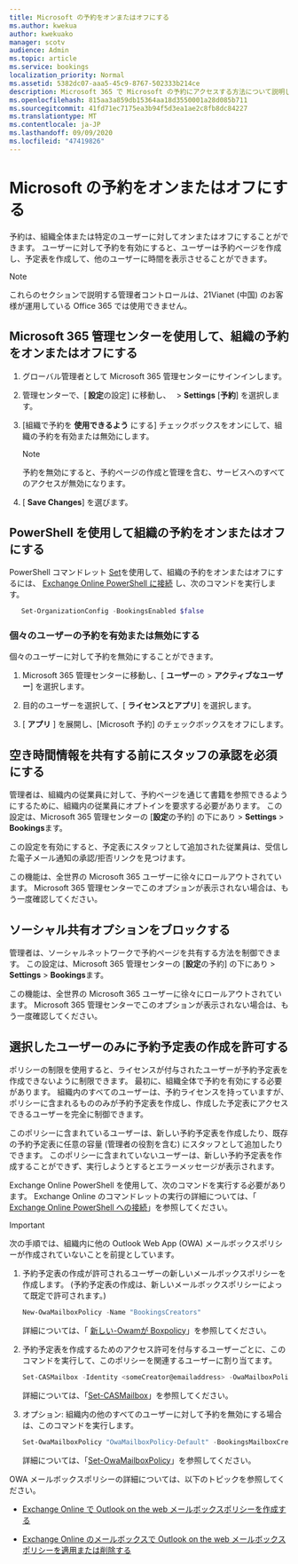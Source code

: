 ```yaml
---
title: Microsoft の予約をオンまたはオフにする
ms.author: kwekua
author: kwekuako
manager: scotv
audience: Admin
ms.topic: article
ms.service: bookings
localization_priority: Normal
ms.assetid: 5382dc07-aaa5-45c9-8767-502333b214ce
description: Microsoft 365 で Microsoft の予約にアクセスする方法について説明します。
ms.openlocfilehash: 815aa3a859db15364aa18d3550001a28d085b711
ms.sourcegitcommit: 41fd71ec7175ea3b94f5d3ea1ae2c8fb8dc84227
ms.translationtype: MT
ms.contentlocale: ja-JP
ms.lasthandoff: 09/09/2020
ms.locfileid: "47419826"
---
```

# <a name="turn-microsoft-bookings-on-or-off"></a>Microsoft の予約をオンまたはオフにする

予約は、組織全体または特定のユーザーに対してオンまたはオフにすることができます。 ユーザーに対して予約を有効にすると、ユーザーは予約ページを作成し、予定表を作成して、他のユーザーに時間を表示させることができます。

> [!NOTE]
> これらのセクションで説明する管理者コントロールは、21Vianet (中国) のお客様が運用している Office 365 では使用できません。

## <a name="turn-bookings-on-or-off-for-your-organization-using-the-microsoft-365-admin-center"></a>Microsoft 365 管理センターを使用して、組織の予約をオンまたはオフにする

1. グローバル管理者として Microsoft 365 管理センターにサインインします。

2. 管理センターで、[ **設定**の設定] に移動し、   \> **Settings** [**予約**] を選択します。

3. [組織で予約を **使用できるよう** にする] チェックボックスをオンにして、組織の予約を有効または無効にします。

   > [!NOTE]
   > 予約を無効にすると、予約ページの作成と管理を含む、サービスへのすべてのアクセスが無効になります。

4. [ **Save Changes**] を選びます。

## <a name="turn-bookings-on-or-off-for-your-organization-using-powershell"></a>PowerShell を使用して組織の予約をオンまたはオフにする

PowerShell コマンドレット [Set](https://docs.microsoft.com/powershell/module/exchange/set-organizationconfig)を使用して、組織の予約をオンまたはオフにするには、 [Exchange Online PowerShell に接続]() し、次のコマンドを実行します。

```PowerShell
   Set-OrganizationConfig -BookingsEnabled $false
```

### <a name="turn-bookings-on-or-off-for-individual-users"></a>個々のユーザーの予約を有効または無効にする

個々のユーザーに対して予約を無効にすることができます。

1. Microsoft 365 管理センターに移動し、[ **ユーザー**の \> **アクティブなユーザー**] を選択します。

1. 目的のユーザーを選択して、[ **ライセンスとアプリ**] を選択します。

1. [ **アプリ** ] を展開し、[Microsoft 予約] のチェックボックスをオフにします。

## <a name="require-staff-approvals-before-sharing-freebusy-information"></a>空き時間情報を共有する前にスタッフの承認を必須にする

管理者は、組織内の従業員に対して、予約ページを通じて書籍を参照できるようにするために、組織内の従業員にオプトインを要求する必要があります。 この設定は、Microsoft 365 管理センターの [**設定**の予約] の下にあり \> **Settings** \> **Bookings**ます。

この設定を有効にすると、予定表にスタッフとして追加された従業員は、受信した電子メール通知の承認/拒否リンクを見つけます。

この機能は、全世界の Microsoft 365 ユーザーに徐々にロールアウトされています。 Microsoft 365 管理センターでこのオプションが表示されない場合は、もう一度確認してください。

## <a name="block-social-sharing-options"></a>ソーシャル共有オプションをブロックする

管理者は、ソーシャルネットワークで予約ページを共有する方法を制御できます。 この設定は、Microsoft 365 管理センターの [**設定**の予約] の下にあり \> **Settings** \> **Bookings**ます。

この機能は、全世界の Microsoft 365 ユーザーに徐々にロールアウトされています。 Microsoft 365 管理センターでこのオプションが表示されない場合は、もう一度確認してください。

## <a name="allow-only-selected-users-to-create-bookings-calendars"></a>選択したユーザーのみに予約予定表の作成を許可する

ポリシーの制限を使用すると、ライセンスが付与されたユーザーが予約予定表を作成できないように制限できます。 最初に、組織全体で予約を有効にする必要があります。 組織内のすべてのユーザーは、予約ライセンスを持っていますが、ポリシーに含まれるもののみが予約予定表を作成し、作成した予定表にアクセスできるユーザーを完全に制御できます。

このポリシーに含まれているユーザーは、新しい予約予定表を作成したり、既存の予約予定表に任意の容量 (管理者の役割を含む) にスタッフとして追加したりできます。 このポリシーに含まれていないユーザーは、新しい予約予定表を作成することができず、実行しようとするとエラーメッセージが表示されます。

Exchange Online PowerShell を使用して、次のコマンドを実行する必要があります。 Exchange Online のコマンドレットの実行の詳細については、「 [Exchange Online PowerShell への接続](https://docs.microsoft.com/powershell/exchange/connect-to-exchange-online-powershell)」を参照してください。

> [!IMPORTANT]
> 次の手順では、組織内に他の Outlook Web App (OWA) メールボックスポリシーが作成されていないことを前提としています。

1. 予約予定表の作成が許可されるユーザーの新しいメールボックスポリシーを作成します。 (予約予定表の作成は、新しいメールボックスポリシーによって既定で許可されます。)

   ```PowerShell
   New-OwaMailboxPolicy -Name "BookingsCreators"
   ```

   詳細については、「 [新しい-Owamが Boxpolicy](https://docs.microsoft.com/powershell/module/exchange/new-owamailboxpolicy)」を参照してください。

2. 予約予定表を作成するためのアクセス許可を付与するユーザーごとに、このコマンドを実行して、このポリシーを関連するユーザーに割り当てます。

   ```PowerShell
   Set-CASMailbox -Identity <someCreator@emailaddress> -OwaMailboxPolicy "BookingsCreators"
   ```

   詳細については、「[Set-CASMailbox](https://docs.microsoft.com/powershell/module/exchange/set-casmailbox)」を参照してください。

3. オプション: 組織内の他のすべてのユーザーに対して予約を無効にする場合は、このコマンドを実行します。

   ```PowerShell
   Set-OwaMailboxPolicy "OwaMailboxPolicy-Default" -BookingsMailboxCreationEnabled:$false
   ```

   詳細については、「[Set-OwaMailboxPolicy](https://docs.microsoft.com/powershell/module/exchange/set-owamailboxpolicy)」を参照してください。

OWA メールボックスポリシーの詳細については、以下のトピックを参照してください。

- [Exchange Online で Outlook on the web メールボックスポリシーを作成する](https://docs.microsoft.com/exchange/clients-and-mobile-in-exchange-online/outlook-on-the-web/create-outlook-web-app-mailbox-policy)

- [Exchange Online のメールボックスで Outlook on the web メールボックスポリシーを適用または削除する](https://docs.microsoft.com/exchange/clients-and-mobile-in-exchange-online/outlook-on-the-web/create-outlook-web-app-mailbox-policy)